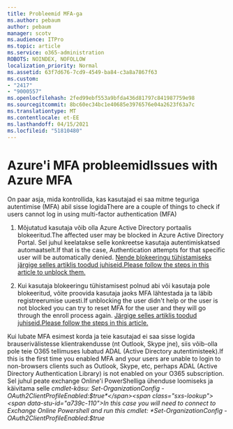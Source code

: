 ```yaml
---
title: Probleemid MFA-ga
ms.author: pebaum
author: pebaum
manager: scotv
ms.audience: ITPro
ms.topic: article
ms.service: o365-administration
ROBOTS: NOINDEX, NOFOLLOW
localization_priority: Normal
ms.assetid: 63f7d676-7cd9-4549-ba84-c3a8a7867f63
ms.custom:
- "2417"
- "9000557"
ms.openlocfilehash: 2fed99ebf553a9bfda436d81797c841987759e98
ms.sourcegitcommit: 8bc60ec34bc1e40685e3976576e04a2623f63a7c
ms.translationtype: MT
ms.contentlocale: et-EE
ms.lasthandoff: 04/15/2021
ms.locfileid: "51810480"
---
```

# <a name="issues-with-azure-mfa"></a><span data-ttu-id="a739c-102">Azure'i MFA probleemid</span><span class="sxs-lookup"><span data-stu-id="a739c-102">Issues with Azure MFA</span></span>
<span data-ttu-id="a739c-103">On paar asja, mida kontrollida, kas kasutajad ei saa mitme teguriga autentimise (MFA) abil sisse logida</span><span class="sxs-lookup"><span data-stu-id="a739c-103">There are a couple of things to check if users cannot log in using multi-factor authentication (MFA)</span></span>

1. <span data-ttu-id="a739c-104">Mõjutatud kasutaja võib olla Azure Active Directory portaalis blokeeritud.</span><span class="sxs-lookup"><span data-stu-id="a739c-104">The affected user may be blocked in Azure Active Directory Portal.</span></span> <span data-ttu-id="a739c-105">Sel juhul keelatakse selle konkreetse kasutaja autentimiskatsed automaatselt.</span><span class="sxs-lookup"><span data-stu-id="a739c-105">If that is the case, Authentication attempts for that specific user will be automatically denied.</span></span> [<span data-ttu-id="a739c-106">Nende blokeeringu tühistamiseks järgige selles artiklis toodud juhiseid.</span><span class="sxs-lookup"><span data-stu-id="a739c-106">Please follow the steps in this article to unblock them.</span></span>](https://docs.microsoft.com/azure/active-directory/authentication/howto-mfa-mfasettings#block-and-unblock-users)

2. <span data-ttu-id="a739c-107">Kui kasutaja blokeeringu tühistamisest polnud abi või kasutaja pole blokeeritud, võite proovida kasutaja jaoks MFA lähtestada ja ta läbib registreerumise uuesti.</span><span class="sxs-lookup"><span data-stu-id="a739c-107">If unblocking the user didn't help or the user is not blocked you can try to reset MFA for the user and they will go through the enroll process again.</span></span> [<span data-ttu-id="a739c-108">Järgige selles artiklis toodud juhiseid.</span><span class="sxs-lookup"><span data-stu-id="a739c-108">Please follow the steps in this article.</span></span>](https://docs.microsoft.com/azure/active-directory/authentication/howto-mfa-userdevicesettings#require-users-to-provide-contact-methods-again)

<span data-ttu-id="a739c-109">Kui lubate MFA esimest korda ja teie kasutajad ei saa sisse logida brauserivälistesse klientrakendusse (nt Outlook, Skype jne), siis võib-olla pole teie O365 tellimuses lubatud ADAL (Active Directory autentimisteek).</span><span class="sxs-lookup"><span data-stu-id="a739c-109">If this is the first time you enabled MFA and your users are unable to login to non-browsers clients such as Outlook, Skype, etc, perhaps ADAL (Active Directory Authentication Library) is not enabled on your O365 subscription.</span></span> <span data-ttu-id="a739c-110">Sel juhul peate exchange Online'i PowerShelliga ühenduse loomiseks ja käivitama selle  *cmdlet-käsu: Set-OrganizationConfig -OAuth2ClientProfileEnabled:$true*</span><span class="sxs-lookup"><span data-stu-id="a739c-110">In this case you will need to connect to Exchange Online Powershell and run this cmdlet:  *Set-OrganizationConfig -OAuth2ClientProfileEnabled:$true*</span></span>